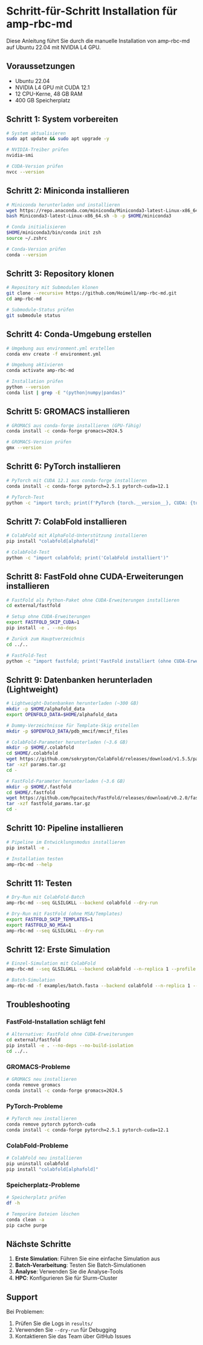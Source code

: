 # Schritt-für-Schritt Installation für amp-rbc-md

Diese Anleitung führt Sie durch die manuelle Installation von amp-rbc-md auf Ubuntu 22.04 mit NVIDIA L4 GPU.

## Voraussetzungen

- Ubuntu 22.04
- NVIDIA L4 GPU mit CUDA 12.1
- 12 CPU-Kerne, 48 GB RAM
- 400 GB Speicherplatz

## Schritt 1: System vorbereiten

```bash
# System aktualisieren
sudo apt update && sudo apt upgrade -y

# NVIDIA-Treiber prüfen
nvidia-smi

# CUDA-Version prüfen
nvcc --version
```

## Schritt 2: Miniconda installieren

```bash
# Miniconda herunterladen und installieren
wget https://repo.anaconda.com/miniconda/Miniconda3-latest-Linux-x86_64.sh
bash Miniconda3-latest-Linux-x86_64.sh -b -p $HOME/miniconda3

# Conda initialisieren
$HOME/miniconda3/bin/conda init zsh
source ~/.zshrc

# Conda-Version prüfen
conda --version
```

## Schritt 3: Repository klonen

```bash
# Repository mit Submodulen klonen
git clone --recursive https://github.com/Hoimel1/amp-rbc-md.git
cd amp-rbc-md

# Submodule-Status prüfen
git submodule status
```

## Schritt 4: Conda-Umgebung erstellen

```bash
# Umgebung aus environment.yml erstellen
conda env create -f environment.yml

# Umgebung aktivieren
conda activate amp-rbc-md

# Installation prüfen
python --version
conda list | grep -E "(python|numpy|pandas)"
```

## Schritt 5: GROMACS installieren

```bash
# GROMACS aus conda-forge installieren (GPU-fähig)
conda install -c conda-forge gromacs=2024.5

# GROMACS-Version prüfen
gmx --version
```

## Schritt 6: PyTorch installieren

```bash
# PyTorch mit CUDA 12.1 aus conda-forge installieren
conda install -c conda-forge pytorch=2.5.1 pytorch-cuda=12.1

# PyTorch-Test
python -c "import torch; print(f'PyTorch {torch.__version__}, CUDA: {torch.cuda.is_available()}')"
```

## Schritt 7: ColabFold installieren

```bash
# ColabFold mit AlphaFold-Unterstützung installieren
pip install "colabfold[alphafold]"

# ColabFold-Test
python -c "import colabfold; print('ColabFold installiert')"
```

## Schritt 8: FastFold ohne CUDA-Erweiterungen installieren

```bash
# FastFold als Python-Paket ohne CUDA-Erweiterungen installieren
cd external/fastfold

# Setup ohne CUDA-Erweiterungen
export FASTFOLD_SKIP_CUDA=1
pip install -e . --no-deps

# Zurück zum Hauptverzeichnis
cd ../..

# FastFold-Test
python -c "import fastfold; print('FastFold installiert (ohne CUDA-Erweiterungen)')"
```

## Schritt 9: Datenbanken herunterladen (Lightweight)

```bash
# Lightweight-Datenbanken herunterladen (~300 GB)
mkdir -p $HOME/alphafold_data
export OPENFOLD_DATA=$HOME/alphafold_data

# Dummy-Verzeichnisse für Template-Skip erstellen
mkdir -p $OPENFOLD_DATA/pdb_mmcif/mmcif_files

# ColabFold-Parameter herunterladen (~3.6 GB)
mkdir -p $HOME/.colabfold
cd $HOME/.colabfold
wget https://github.com/sokrypton/ColabFold/releases/download/v1.5.5/params.tar.gz
tar -xzf params.tar.gz
cd -

# FastFold-Parameter herunterladen (~3.6 GB)
mkdir -p $HOME/.fastfold
cd $HOME/.fastfold
wget https://github.com/hpcaitech/FastFold/releases/download/v0.2.0/fastfold_params.tar.gz
tar -xzf fastfold_params.tar.gz
cd -
```

## Schritt 10: Pipeline installieren

```bash
# Pipeline im Entwicklungsmodus installieren
pip install -e .

# Installation testen
amp-rbc-md --help
```

## Schritt 11: Testen

```bash
# Dry-Run mit ColabFold-Batch
amp-rbc-md --seq GLSILGKLL --backend colabfold --dry-run

# Dry-Run mit FastFold (ohne MSA/Templates)
export FASTFOLD_SKIP_TEMPLATES=1
export FASTFOLD_NO_MSA=1
amp-rbc-md --seq GLSILGKLL --dry-run
```

## Schritt 12: Erste Simulation

```bash
# Einzel-Simulation mit ColabFold
amp-rbc-md --seq GLSILGKLL --backend colabfold --n-replica 1 --profile default -j 1

# Batch-Simulation
amp-rbc-md -f examples/batch.fasta --backend colabfold --n-replica 1 --profile default -j 3
```

## Troubleshooting

### FastFold-Installation schlägt fehl
```bash
# Alternative: FastFold ohne CUDA-Erweiterungen
cd external/fastfold
pip install -e . --no-deps --no-build-isolation
cd ../..
```

### GROMACS-Probleme
```bash
# GROMACS neu installieren
conda remove gromacs
conda install -c conda-forge gromacs=2024.5
```

### PyTorch-Probleme
```bash
# PyTorch neu installieren
conda remove pytorch pytorch-cuda
conda install -c conda-forge pytorch=2.5.1 pytorch-cuda=12.1
```

### ColabFold-Probleme
```bash
# ColabFold neu installieren
pip uninstall colabfold
pip install "colabfold[alphafold]"
```

### Speicherplatz-Probleme
```bash
# Speicherplatz prüfen
df -h

# Temporäre Dateien löschen
conda clean -a
pip cache purge
```

## Nächste Schritte

1. **Erste Simulation**: Führen Sie eine einfache Simulation aus
2. **Batch-Verarbeitung**: Testen Sie Batch-Simulationen
3. **Analyse**: Verwenden Sie die Analyse-Tools
4. **HPC**: Konfigurieren Sie für Slurm-Cluster

## Support

Bei Problemen:
1. Prüfen Sie die Logs in `results/`
2. Verwenden Sie `--dry-run` für Debugging
3. Kontaktieren Sie das Team über GitHub Issues 